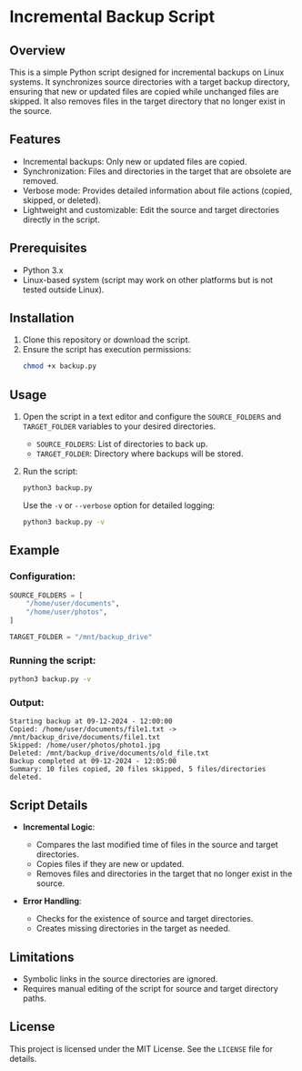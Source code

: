 # Incremental Backup Script

## Overview
This is a simple Python script designed for incremental backups on Linux systems. It synchronizes source directories with a target backup directory, ensuring that new or updated files are copied while unchanged files are skipped. It also removes files in the target directory that no longer exist in the source.

## Features
- Incremental backups: Only new or updated files are copied.
- Synchronization: Files and directories in the target that are obsolete are removed.
- Verbose mode: Provides detailed information about file actions (copied, skipped, or deleted).
- Lightweight and customizable: Edit the source and target directories directly in the script.

## Prerequisites
- Python 3.x
- Linux-based system (script may work on other platforms but is not tested outside Linux).

## Installation
1. Clone this repository or download the script.
2. Ensure the script has execution permissions:
   ```bash
   chmod +x backup.py
   ```

## Usage
1. Open the script in a text editor and configure the `SOURCE_FOLDERS` and `TARGET_FOLDER` variables to your desired directories.
   - `SOURCE_FOLDERS`: List of directories to back up.
   - `TARGET_FOLDER`: Directory where backups will be stored.

2. Run the script:
   ```bash
   python3 backup.py
   ```
   Use the `-v` or `--verbose` option for detailed logging:
   ```bash
   python3 backup.py -v
   ```

## Example
### Configuration:
```python
SOURCE_FOLDERS = [
    "/home/user/documents",
    "/home/user/photos",
]

TARGET_FOLDER = "/mnt/backup_drive"
```

### Running the script:
```bash
python3 backup.py -v
```

### Output:
```
Starting backup at 09-12-2024 - 12:00:00
Copied: /home/user/documents/file1.txt -> /mnt/backup_drive/documents/file1.txt
Skipped: /home/user/photos/photo1.jpg
Deleted: /mnt/backup_drive/documents/old_file.txt
Backup completed at 09-12-2024 - 12:05:00
Summary: 10 files copied, 20 files skipped, 5 files/directories deleted.
```

## Script Details
- **Incremental Logic**:
  - Compares the last modified time of files in the source and target directories.
  - Copies files if they are new or updated.
  - Removes files and directories in the target that no longer exist in the source.

- **Error Handling**:
  - Checks for the existence of source and target directories.
  - Creates missing directories in the target as needed.

## Limitations
- Symbolic links in the source directories are ignored.
- Requires manual editing of the script for source and target directory paths.

## License
This project is licensed under the MIT License. See the `LICENSE` file for details.
